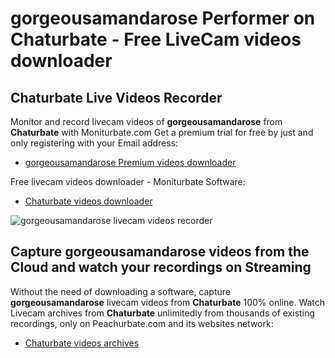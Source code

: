 # gorgeousamandarose Performer on Chaturbate - Free LiveCam videos downloader

## Chaturbate Live Videos Recorder

Monitor and record livecam videos of **gorgeousamandarose** from **Chaturbate** with Moniturbate.com
Get a premium trial for free by just and only registering with your Email address:
* [gorgeousamandarose Premium videos downloader](https://moniturbate.com/request-demo-licence-key.html)

Free livecam videos downloader - Moniturbate Software:
* [Chaturbate videos downloader](https://moniturbate.com/moniturbate-download-software.html)

![gorgeousamandarose livecam videos recorder](https://peachurnet.com/templates/moniturbate-software.png)


## Capture gorgeousamandarose videos from the Cloud and watch your recordings on Streaming

Without the need of downloading a software, capture **gorgeousamandarose** livecam videos from **Chaturbate** 100% online.
Watch Livecam archives from **Chaturbate** unlimitedly from thousands of existing recordings, only on Peachurbate.com and its websites network:
* [Chaturbate videos archives](https://peachurnet.com/)